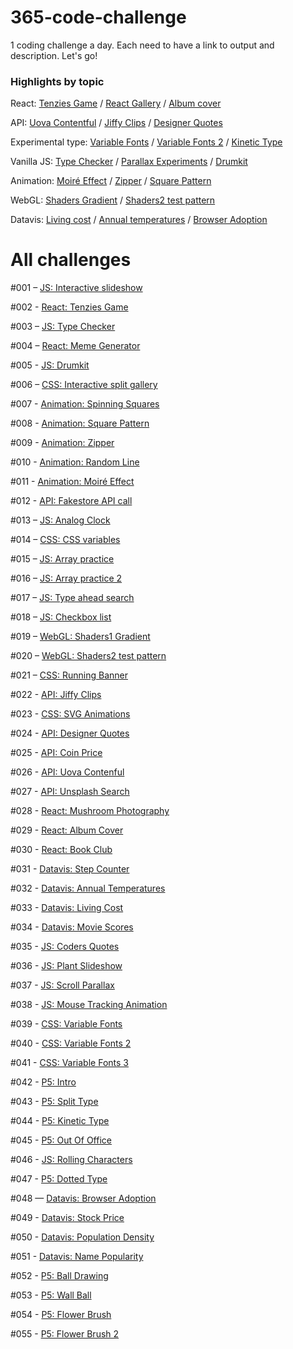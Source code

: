 # 365-code-challenge
1 coding challenge a day. Each need to have a link to output and description. Let's go!



### Highlights by topic

React: [Tenzies Game](https://mo-tenzies-game.netlify.app/) / [React Gallery](https://mo-react-gallery.netlify.app/) / [Album cover](https://mo-jigsaw-album-cover.netlify.app/)

API: [Uova Contentful](https://mo-uova-contentful.netlify.app/) / [Jiffy Clips](https://mo-jiffy-clips.netlify.app/) / [Designer Quotes](https://mo-designer-quotes.netlify.app/)

Experimental type: [Variable Fonts](https://mo-variable-fonts-3.netlify.app/) / [Variable Fonts 2](https://mo-variable-fonts-2.netlify.app/) / [Kinetic Type](https://mo-kinetic-type.netlify.app/)

Vanilla JS: [Type Checker](https://mo-type-checker.netlify.app/) / [Parallax Experiments](https://mo-parallax-experiment.netlify.app/) / [Drumkit](https://vanilla-drumkit.netlify.app/)

Animation: [Moiré Effect](https://mo-moire-effect.netlify.app/) / [Zipper](https://mo-zipper.netlify.app/) / [Square Pattern](https://mo-square-pattern.netlify.app/)

WebGL: [Shaders Gradient](https://shaders1-gradient.netlify.app/) / [Shaders2 test pattern](https://shaders-zebra.netlify.app/)

Datavis: [Living cost](https://mo-living-cost.netlify.app/) / [Annual temperatures](https://mo-heatmap.netlify.app/) / [Browser Adoption](https://mo-boundless.netlify.app/)




# All challenges

#001 – [JS: Interactive slideshow](https://m-o-slideshow.netlify.app/)

#002 - [React: Tenzies Game](https://mo-tenzies-game.netlify.app/)

#003 – [JS: Type Checker](https://mo-type-checker.netlify.app/)

#004 – [React: Meme Generator](https://meme-generatooor.netlify.app/)

#005 - [JS: Drumkit](https://vanilla-drumkit.netlify.app/)

#006 – [CSS: Interactive split gallery](https://interactive-split-gallery.netlify.app/)

#007 - [Animation: Spinning Squares](https://mo-spinning-squares.netlify.app/)

#008 - [Animation: Square Pattern](https://mo-square-pattern.netlify.app/)

#009 - [Animation: Zipper](https://mo-zipper.netlify.app/)

#010 - [Animation: Random Line](https://mo-random-line.netlify.app/)

#011 - [Animation: Moiré Effect](https://mo-moire-effect.netlify.app/)

#012 - [API: Fakestore API call](https://fakestore-api-test.netlify.app/)

#013 – [JS: Analog Clock](https://analog-clock-clock.netlify.app/)

#014 – [CSS: CSS variables](https://css-variables-update-with-js.netlify.app/)

#015 – [JS: Array practice](https://array-practice-part1.netlify.app/)

#016 – [JS: Array practice 2](https://array-practice-part2.netlify.app/)

#017 – [JS: Type ahead search](https://type-ahead-search.netlify.app/)

#018 – [JS: Checkbox list](https://checkbox-list-challenge.netlify.app/)

#019 – [WebGL: Shaders1 Gradient](https://shaders1-gradient.netlify.app/)

#020 – [WebGL: Shaders2 test pattern](https://shaders-zebra.netlify.app/)

#021 – [CSS: Running Banner](https://mo-jiro-dreams-of-sushi-page.netlify.app/)

#022 - [API: Jiffy Clips](https://mo-jiffy-clips.netlify.app/)

#023 - [CSS: SVG Animations](https://mo-svg-animations.netlify.app/)

#024 - [API: Designer Quotes](https://mo-designer-quotes.netlify.app/)

#025 - [API: Coin Price](https://mo-coin-price.netlify.app/)

#026 - [API: Uova Contenful](https://mo-uova-contentful.netlify.app/)

#027 - [API: Unsplash Search](https://mo-photo-search.netlify.app/)

#028 - [React: Mushroom Photography](https://mo-react-gallery.netlify.app/)

#029 - [React: Album Cover](https://mo-jigsaw-album-cover.netlify.app/)

#030 - [React: Book Club](https://mo-book-club.netlify.app/)

#031 - [Datavis: Step Counter](https://mo-step-counter.netlify.app/)

#032 - [Datavis: Annual Temperatures](https://mo-heatmap.netlify.app/)

#033 - [Datavis: Living Cost](https://mo-living-cost.netlify.app/)

#034 - [Datavis: Movie Scores](https://mo-movie-scores.netlify.app/)

#035 - [JS: Coders Quotes](https://mo-coders-quotes.netlify.app/)

#036 - [JS: Plant Slideshow](https://mo-plant-slideshow.netlify.app/)

#037 - [JS: Scroll Parallax](https://mo-parallax-experiment.netlify.app/)

#038 - [JS: Mouse Tracking Animation](https://mo-mouse-tracking.netlify.app/)

#039 - [CSS: Variable Fonts](https://mo-variable-fonts.netlify.app/)

#040 - [CSS: Variable Fonts 2](https://mo-variable-fonts-2.netlify.app/)

#041 - [CSS: Variable Fonts 3](https://mo-variable-fonts-3.netlify.app/)

#042 - [P5: Intro](https://mo-p5-intro.netlify.app/)

#043 - [P5: Split Type](https://mo-split-type.netlify.app/)

#044 - [P5: Kinetic Type](https://mo-kinetic-type.netlify.app/)

#045 - [P5: Out Of Office](https://mo-out-of-office.netlify.app/)

#046 - [JS: Rolling Characters](https://mo-rolling-characters.netlify.app/)

#047 - [P5: Dotted Type](https://mo-dotted-type.netlify.app/)

#048 — [Datavis: Browser Adoption](https://mo-boundless.netlify.app/)

#049 - [Datavis: Stock Price](https://mo-stock-price.netlify.app/)

#050 - [Datavis: Population Density](https://mo-population-density.netlify.app/)

#051 - [Datavis: Name Popularity](https://mo-name-popularity.netlify.app/)

#052 - [P5: Ball Drawing](https://mo-ball-drawing.netlify.app/)

#053 - [P5: Wall Ball](https://mo-wall-ball.netlify.app/)

#054 - [P5: Flower Brush](https://mo-flower-brush.netlify.app/)

#055 - [P5: Flower Brush 2]()
